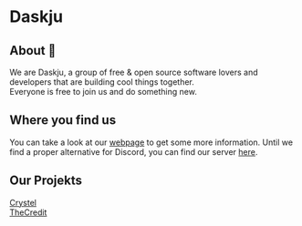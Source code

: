 # Daskju

## About 👋
We are Daskju, a group of free & open source software lovers and developers that are building cool things together.\
Everyone is free to join us and do something new.

## Where you find us
You can take a look at our [webpage](https://www.daskju.com) to get some more information.
Until we find a proper alternative for Discord, you can find our server [here](https://discord.gg/3aFH2pPGKZ).

## Our Projekts
[Crystel](https://github.com/DasKju/Crystel)          
[TheCredit](github.com/dasKju/The-Credit)
<!--

**Here are some ideas to get you started:**

🙋‍♀️ A short introduction - what is your organization all about?
🌈 Contribution guidelines - how can the community get involved?
👩‍💻 Useful resources - where can the community find your docs? Is there anything else the community should know?
🍿 Fun facts - what does your team eat for breakfast?
🧙 Remember, you can do mighty things with the power of [Markdown](https://docs.github.com/github/writing-on-github/getting-started-with-writing-and-formatting-on-github/basic-writing-and-formatting-syntax)
-->
